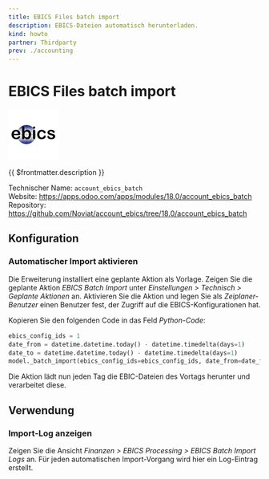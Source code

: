 ```yaml
---
title: EBICS Files batch import
description: EBICS-Dateien automatisch herunterladen.
kind: howto
partner: Thirdparty
prev: ./accounting
---
```


# EBICS Files batch import

![](attachments/icons_odoo_ebics.png)

{{ $frontmatter.description }}

Technischer Name: `account_ebics_batch`\
Website: <https://apps.odoo.com/apps/modules/18.0/account_ebics_batch>\
Repository: <https://github.com/Noviat/account_ebics/tree/18.0/account_ebics_batch>

## Konfiguration

### Automatischer Import aktivieren

Die Erweiterung installiert eine geplante Aktion als Vorlage. Zeigen Sie die geplante Aktion _EBICS Batch Import_ unter _Einstellungen > Technisch > Geplante Aktionen_ an. Aktivieren Sie die Aktion und legen Sie als _Zeiplaner-Benutzer_ einen Benutzer fest, der Zugriff auf die EBICS-Konfigurationen hat.

Kopieren Sie den folgenden Code in das Feld _Python-Code_:

```python
ebics_config_ids = 1
date_from = datetime.datetime.today() - datetime.timedelta(days=1)
date_to = datetime.datetime.today() - datetime.timedelta(days=1)
model._batch_import(ebics_config_ids=ebics_config_ids, date_from=date_from , date_to=date_to)
```

Die Aktion lädt nun jeden Tag die EBIC-Dateien des Vortags herunter und verarbeitet diese.

## Verwendung

### Import-Log anzeigen

Zeigen Sie die Ansicht _Finanzen > EBICS Processing > EBICS Batch Import Logs_ an. Für jeden automatischen Import-Vorgang wird hier ein Log-Eintrag erstellt.
